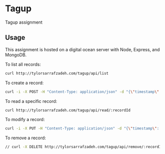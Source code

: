 Tagup
==============

Tagup assignment

Usage
---------

This assignment is hosted on a digital ocean server with Node, Express, and MongoDB.

To list all records:
```bash
curl http://tylorsarrafzadeh.com/tagup/api/list
```

To create a record:
```bash
curl -i -X POST -H "Content-Type: application/json" -d "{\"timestamp\": \"2018-07-06T00:56:33.631Z\",\"value1\": \"value1\",\"value2\": \"value2\",\"value3\": \"value3\"}" http://tylorsarrafzadeh.com/tagup/api/create
```

To read a specific record:
```bash
curl http://tylorsarrafzadeh.com/tagup/api/read/:recordId
```

To modify a record:
```bash
curl -i -X PUT -H "Content-Type: application/json" -d "{\"timestamp\": \"2018-07-06T00:56:33.631Z\",\"value1\": \"vaue11\",\"value2\": \"value22\",\"value3\": \"value33\"}" http://tylorsarrafzadeh.com/tagup/api/modify/:recordId
```

To remove a record:
```bash
// curl -X DELETE http://tylorsarrafzadeh.com/tagup/api/remove/:recordId
```